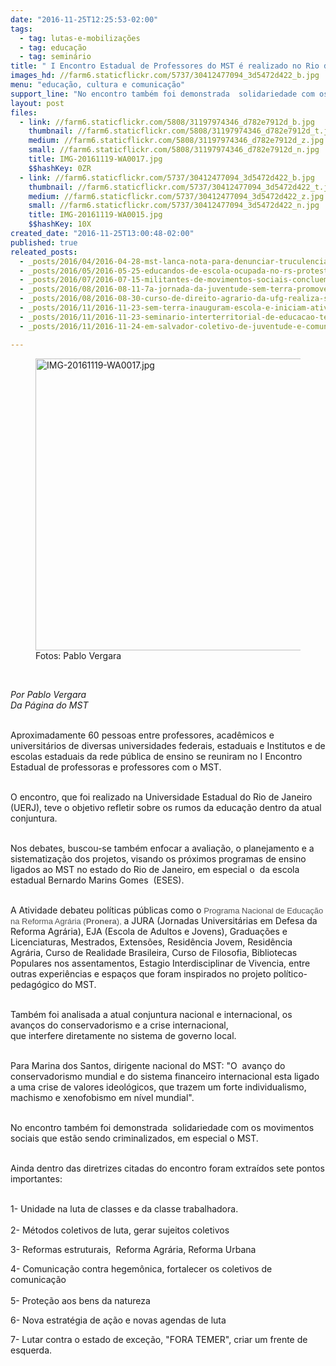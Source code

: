 ```yaml
---
date: "2016-11-25T12:25:53-02:00"
tags:
  - tag: lutas-e-mobilizações
  - tag: educação
  - tag: seminário
title: " I Encontro Estadual de Professores do MST é realizado no Rio de Janeiro"
images_hd: //farm6.staticflickr.com/5737/30412477094_3d5472d422_b.jpg
menu: "educação, cultura e comunicação"
support_line: "No encontro também foi demonstrada  solidariedade com os movimentos sociais que estão sendo criminalizados, em especial o MST"
layout: post
files:
  - link: //farm6.staticflickr.com/5808/31197974346_d782e7912d_b.jpg
    thumbnail: //farm6.staticflickr.com/5808/31197974346_d782e7912d_t.jpg
    medium: //farm6.staticflickr.com/5808/31197974346_d782e7912d_z.jpg
    small: //farm6.staticflickr.com/5808/31197974346_d782e7912d_n.jpg
    title: IMG-20161119-WA0017.jpg
    $$hashKey: 0ZR
  - link: //farm6.staticflickr.com/5737/30412477094_3d5472d422_b.jpg
    thumbnail: //farm6.staticflickr.com/5737/30412477094_3d5472d422_t.jpg
    medium: //farm6.staticflickr.com/5737/30412477094_3d5472d422_z.jpg
    small: //farm6.staticflickr.com/5737/30412477094_3d5472d422_n.jpg
    title: IMG-20161119-WA0015.jpg
    $$hashKey: 10X
created_date: "2016-11-25T13:00:48-02:00"
published: true
releated_posts:
  - _posts/2016/04/2016-04-28-mst-lanca-nota-para-denunciar-truculencia-na-sede-do-governo-de-mato-grosso.md
  - _posts/2016/05/2016-05-25-educandos-de-escola-ocupada-no-rs-protestam-em-defesa-da-educacao-publica.md
  - _posts/2016/07/2016-07-15-militantes-de-movimentos-sociais-concluem-mestrado-na-ensp-fiocruz.md
  - _posts/2016/08/2016-08-11-7a-jornada-da-juventude-sem-terra-promove-acoes-por-terra-e-educacao-em-todo-o-pais.md
  - _posts/2016/08/2016-08-30-curso-de-direito-agrario-da-ufg-realiza-simposio-em-santa-helena.md
  - _posts/2016/11/2016-11-23-sem-terra-inauguram-escola-e-iniciam-atividades-com-curso-tecnico-em-agroecologia.md
  - _posts/2016/11/2016-11-23-seminario-interterritorial-de-educacao-tem-ampla-participacao-da-militancia-sem-terra.md
  - _posts/2016/11/2016-11-24-em-salvador-coletivo-de-juventude-e-comunicacao-debatem-o-atual-cenario-politico.md

---
```

<figure class="image"><img alt="IMG-20161119-WA0017.jpg" height="467" src="//farm6.staticflickr.com/5808/31197974346_d782e7912d_b.jpg" width="700" />
<figcaption>Fotos: Pablo Vergara</figcaption>
</figure>

<p>&nbsp;</p>

<p><em>Por Pablo Vergara<br />
Da P&aacute;gina do MST</em></p>

<p><br />
Aproximadamente 60 pessoas entre&nbsp;professores, acad&ecirc;micos e universit&aacute;rios de diversas universidades federais, estaduais e Institutos e de escolas estaduais da rede p&uacute;blica de ensino&nbsp;se reuniram no I Encontro Estadual de professoras e professores com o MST.&nbsp;</p>

<p><br />
O&nbsp;encontro, que foi realizado&nbsp;na Universidade Estadual do Rio de Janeiro (UERJ), teve o objetivo&nbsp;refletir sobre os rumos&nbsp;da educa&ccedil;&atilde;o dentro da atual conjuntura.&nbsp;</p>

<p><br />
Nos debates, buscou-se tamb&eacute;m enfocar a avalia&ccedil;&atilde;o, o planejamento e a sistematiza&ccedil;&atilde;o dos projetos, visando os pr&oacute;ximos programas de ensino ligados ao MST no estado do Rio de Janeiro, em especial o &nbsp;da escola estadual Bernardo Marins Gomes &nbsp;(ESES).</p>

<p><br />
A Atividade debateu&nbsp;pol&iacute;ticas p&uacute;blicas como o&nbsp;<span style="color: rgb(84, 84, 84); font-family: arial, sans-serif; font-size: small;">Programa Nacional de Educa&ccedil;&atilde;o na Reforma Agr&aacute;ria (</span><span style="font-weight: bold; color: rgb(106, 106, 106); font-family: arial, sans-serif; font-size: small;">Pronera</span><span style="color: rgb(84, 84, 84); font-family: arial, sans-serif; font-size: small;">),&nbsp;</span>a JURA (Jornadas Universit&aacute;rias em Defesa da Reforma Agr&aacute;ria), EJA (Escola de Adultos e Jovens), Gradua&ccedil;&otilde;es e Licenciaturas, Mestrados, Extens&otilde;es, Resid&ecirc;ncia Jovem, Resid&ecirc;ncia Agr&aacute;ria, Curso de Realidade Brasileira, Curso de Filosofia, Bibliotecas Populares nos assentamentos, Estagio Interdisciplinar de Vivencia, entre outras&nbsp;experi&ecirc;ncias e espa&ccedil;os que foram inspirados no projeto pol&iacute;tico-pedag&oacute;gico do MST.</p>

<p><br />
Tamb&eacute;m foi analisada a atual conjuntura nacional e internacional, os avan&ccedil;os do conservadorismo e a crise internacional, que&nbsp;interfere&nbsp;diretamente no sistema de governo local. &nbsp;</p>

<p><br />
Para&nbsp;Marina dos Santos, dirigente nacional do MST:&nbsp;&quot;O&nbsp; avan&ccedil;o do conservadorismo mundial e do sistema financeiro internacional esta ligado a uma crise de valores ideol&oacute;gicos, que trazem um forte individualismo, machismo e xenofobismo em n&iacute;vel mundial&quot;.</p>

<p><br />
No encontro tamb&eacute;m foi demonstrada &nbsp;solidariedade com os movimentos sociais que est&atilde;o sendo criminalizados, em especial o MST.</p>

<p><br />
Ainda dentro das diretrizes citadas do encontro foram extra&iacute;dos&nbsp;sete&nbsp;pontos importantes:</p>

<p><br />
1- Unidade na luta de classes e da classe trabalhadora.<br />
<br />
2- M&eacute;todos coletivos de luta, gerar sujeitos coletivos</p>

<p>3- Reformas estruturais, &nbsp;Reforma Agr&aacute;ria, Reforma Urbana</p>

<p>4- Comunica&ccedil;&atilde;o contra hegem&ocirc;nica, fortalecer os coletivos de comunica&ccedil;&atilde;o<br />
<br />
5- Prote&ccedil;&atilde;o aos bens da natureza</p>

<p>6- Nova estrat&eacute;gia de a&ccedil;&atilde;o e novas agendas de luta</p>

<p>7- Lutar contra o estado de exce&ccedil;&atilde;o, &quot;FORA TEMER&quot;, criar um frente de esquerda.</p>

<p>&nbsp;</p>

<p dir="ltr" style="color: rgb(34, 34, 34); font-family: arial, sans-serif; font-size: 12.8px;">&nbsp;</p>
